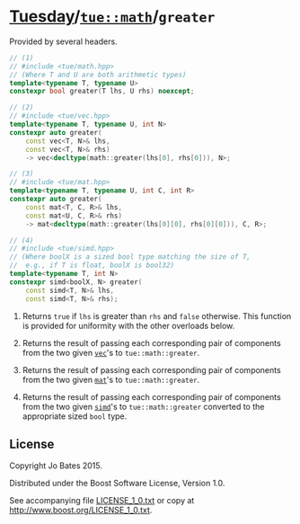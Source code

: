 [Tuesday](../../../README.md)/[`tue::math`](../../namespaces/tue/math.md)/`greater`
===================================================================================
Provided by several headers.

```c++
// (1)
// #include <tue/math.hpp>
// (Where T and U are both arithmetic types)
template<typename T, typename U>
constexpr bool greater(T lhs, U rhs) noexcept;

// (2)
// #include <tue/vec.hpp>
template<typename T, typename U, int N>
constexpr auto greater(
    const vec<T, N>& lhs,
    const vec<T, N>& rhs)
    -> vec<decltype(math::greater(lhs[0], rhs[0])), N>;

// (3)
// #include <tue/mat.hpp>
template<typename T, typename U, int C, int R>
constexpr auto greater(
    const mat<T, C, R>& lhs,
    const mat<U, C, R>& rhs)
    -> mat<decltype(math::greater(lhs[0][0], rhs[0][0])), C, R>;

// (4)
// #include <tue/simd.hpp>
// (Where boolX is a sized bool type matching the size of T,
//  e.g., if T is float, boolX is bool32)
template<typename T, int N>
constexpr simd<boolX, N> greater(
    const simd<T, N>& lhs,
    const simd<T, N>& rhs);
```

1. Returns `true` if `lhs` is greater than `rhs` and `false` otherwise. This
   function is provided for uniformity with the other overloads below.

2. Returns the result of passing each corresponding pair of components from the
   two given [`vec`](../../headers/vec.md)'s to `tue::math::greater`.

3. Returns the result of passing each corresponding pair of components from the
   two given [`mat`](../../headers/mat.md)'s to `tue::math::greater`.

4. Returns the result of passing each corresponding pair of components from the
   two given [`simd`](../../headers/simd.md)'s to `tue::math::greater` converted
   to the appropriate sized `bool` type.

License
-------
Copyright Jo Bates 2015.

Distributed under the Boost Software License, Version 1.0.

See accompanying file [LICENSE_1_0.txt](../../../LICENSE_1_0.txt) or copy at
http://www.boost.org/LICENSE_1_0.txt.
